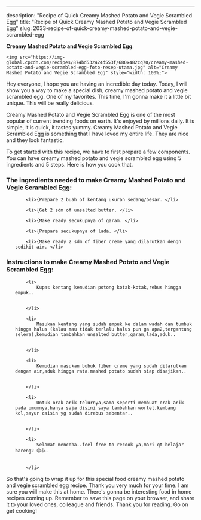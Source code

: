 ---
description: "Recipe of Quick Creamy Mashed Potato and Vegie Scrambled Egg"
title: "Recipe of Quick Creamy Mashed Potato and Vegie Scrambled Egg"
slug: 2033-recipe-of-quick-creamy-mashed-potato-and-vegie-scrambled-egg

<p>
	<strong>Creamy Mashed Potato and Vegie Scrambled Egg</strong>. 
	
</p>
<p>
	
	<img src="https://img-global.cpcdn.com/recipes/874bd532424d553f/680x482cq70/creamy-mashed-potato-and-vegie-scrambled-egg-foto-resep-utama.jpg" alt="Creamy Mashed Potato and Vegie Scrambled Egg" style="width: 100%;">
	
	
</p>
<p>
	Hey everyone, I hope you are having an incredible day today. Today, I will show you a way to make a special dish, creamy mashed potato and vegie scrambled egg. One of my favorites. This time, I'm gonna make it a little bit unique. This will be really delicious.
</p>
	
<p>
	Creamy Mashed Potato and Vegie Scrambled Egg is one of the most popular of current trending foods on earth. It's enjoyed by millions daily. It is simple, it is quick, it tastes yummy. Creamy Mashed Potato and Vegie Scrambled Egg is something that I have loved my entire life. They are nice and they look fantastic.
</p>
<p>
	
</p>

<p>
To get started with this recipe, we have to first prepare a few components. You can have creamy mashed potato and vegie scrambled egg using 5 ingredients and 5 steps. Here is how you cook that.
</p>

<h3>The ingredients needed to make Creamy Mashed Potato and Vegie Scrambled Egg:</h3>

<ol>
	
		<li>{Prepare 2 buah of kentang ukuran sedang/besar. </li>
	
		<li>{Get 2 sdm of unsalted butter. </li>
	
		<li>{Make ready secukupnya of garam. </li>
	
		<li>{Prepare secukupnya of lada. </li>
	
		<li>{Make ready 2 sdm of fiber creme yang dilarutkan dengn sedikit air. </li>
	
</ol>
<p>
	
</p>

<h3>Instructions to make Creamy Mashed Potato and Vegie Scrambled Egg:</h3>

<ol>
	
		<li>
			Kupas kentang kemudian potong kotak-kotak,rebus hingga empuk..
			
			
		</li>
	
		<li>
			Masukan kentang yang sudah empuk ke dalam wadah dan tumbuk hingga halus (kalau mau tidak terlalu halus pun ga apa2,tergantung selera),kemudian tambahkan unsalted butter,garam,lada,aduk..
			
			
		</li>
	
		<li>
			Kemudian masukan bubuk fiber creme yang sudah dilarutkan dengan air,aduk hingga rata.mashed potato sudah siap disajikan..
			
			
		</li>
	
		<li>
			Untuk orak arik telurnya,sama seperti membuat orak arik pada umumnya.hanya saja disini saya tambahkan wortel,kembang kol,sayur caisin yg sudah direbus sebentar..
			
			
		</li>
	
		<li>
			Selamat mencoba..feel free to recook ya,mari qt belajar bareng2 😊👍.
			
			
		</li>
	
</ol>

<p>
	
</p>

<p>
	So that's going to wrap it up for this special food creamy mashed potato and vegie scrambled egg recipe. Thank you very much for your time. I am sure you will make this at home. There's gonna be interesting food in home recipes coming up. Remember to save this page on your browser, and share it to your loved ones, colleague and friends. Thank you for reading. Go on get cooking!
</p>
